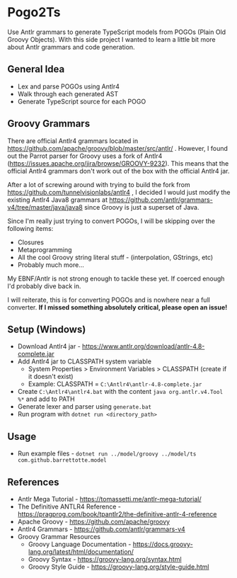 # Pogo2Ts

Use Antlr grammars to generate TypeScript models from POGOs (Plain Old Groovy Objects).
With this side project I wanted to learn a little bit more about Antlr grammars and code generation.


## General Idea
* Lex and parse POGOs using Antlr4
* Walk through each generated AST
* Generate TypeScript source for each POGO



## Groovy Grammars
There are official Antlr4 grammars located in https://github.com/apache/groovy/blob/master/src/antlr/ .
However, I found out the Parrot parser for Groovy uses a fork of Antlr4 (https://issues.apache.org/jira/browse/GROOVY-9232).
This means that the official Antlr4 grammars don't work out of the box with the official Antlr4 jar.


After a lot of screwing around with trying to build the fork from https://github.com/tunnelvisionlabs/antlr4 ,
I decided I would just modify the existing Antlr4 Java8 grammars at https://github.com/antlr/grammars-v4/tree/master/java/java8 since Groovy is just a superset of Java. 


Since I'm really just trying to convert POGOs, I will be skipping over the following items:
* Closures
* Metaprogramming
* All the cool Groovy string literal stuff - (interpolation, GStrings, etc)
* Probably much more...

My EBNF/Antlr is not strong enough to tackle these yet. If coerced enough I'd probably dive back in.

I will reiterate, this is for converting POGOs and is nowhere near a full converter.
**If I missed something absolutely critical, please open an issue!**


## Setup (Windows)
* Download Antlr4 jar - https://www.antlr.org/download/antlr-4.8-complete.jar
* Add Antlr4 jar to CLASSPATH system variable
  * System Properties > Environment Variables > CLASSPATH  (create if it doesn't exist)
  * Example: CLASSPATH = ```C:\Antlr4\antlr-4.8-complete.jar```
* Create ```C:\Antlr4\antlr4.bat``` with the content ```java org.antlr.v4.Tool %*``` and add to PATH
* Generate lexer and parser using ```generate.bat```
* Run program with ```dotnet run <directory_path>```


## Usage
* Run example files - ```dotnet run ../model/groovy ../model/ts com.github.barrettotte.model```


## References
* Antlr Mega Tutorial - https://tomassetti.me/antlr-mega-tutorial/
* The Definitive ANTLR4 Reference - https://pragprog.com/book/tpantlr2/the-definitive-antlr-4-reference
* Apache Groovy - https://github.com/apache/groovy
* Antlr4 Grammars - https://github.com/antlr/grammars-v4
* Groovy Grammar Resources
  * Groovy Language Documentation - https://docs.groovy-lang.org/latest/html/documentation/
  * Groovy Syntax - https://groovy-lang.org/syntax.html
  * Groovy Style Guide - https://groovy-lang.org/style-guide.html

